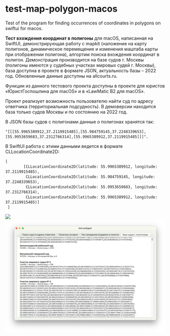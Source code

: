 # test-map-polygon-macos
 Test of the program for finding occurrences of coordinates in polygons on swiftui for macos.

**Тест вхождения координат в полигоны** для macOS, написанная на SwiftUI, демонстрирующая работу с mapkit (наложение на карту полигонов, динамическое перемещение и изменения маштаба карты при отображении полигона), алгортим поиска вхождения координат в полигон. Демонстрация производится на базе судов г. Москвы (полигоны имеются у судебных участках мировых судей г. Москвы), база доступна в проекте в формате JSON, актуальность базы – 2022 год. Обновленные данные доступны на allcourts.ru. 

Функции из данного тестового проекта доступны в проекте для юристов «ЮристГоспошлина для macOS» и в «LawMatic B2 для macOS». 

Проект реализует возможность пользователю найти суд по адресу ответчика (территориальная подсудность). В демоверсии находится база только судов Москвы и по состоянию на 2022 год.  

В JSON базы судов с полигонами данные о полигонах хранятся так:
```
"[[[55.9965389912,37.2119915485],[55.984759145,37.2248339653],[55.9953659683,37.2312766314],[55.9965389912,37.2119915485]]]".
```

В SwiftUI работа с этими данными ведется в формате CLLocationCoordinate2D:
```
[
        [CLLocationCoordinate2D(latitude: 55.9965389912, longitude: 37.2119915485),
         CLLocationCoordinate2D(latitude: 55.984759145, longitude: 37.2248339653),
         CLLocationCoordinate2D(latitude: 55.9953659683, longitude: 37.2312766314),
         CLLocationCoordinate2D(latitude: 55.9965389912, longitude: 37.2119915485)]
 ]
 ```
<img src="https://github.com/SergeiKriukov/gosposhlina-macos/blob/ca3f6ddc185bce52b8f43ae07267a190a974fcbb/assets/icon_64.png">

<img src="https://github.com/SergeiKriukov/test-map-polygon-macos/blob/main/screenshots/screenshot-test-polygon-1.png">

